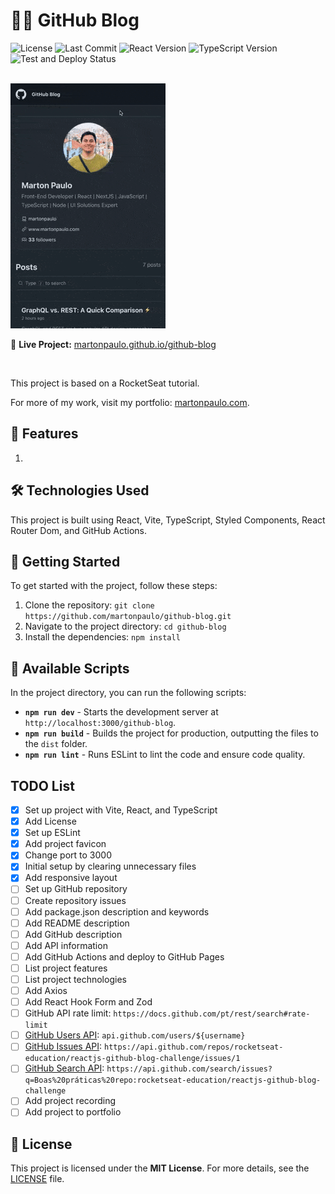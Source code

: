 # 👨‍💻 GitHub Blog

![License](https://img.shields.io/github/license/martonpaulo/github-blog) ![Last Commit](https://img.shields.io/github/last-commit/martonpaulo/github-blog) ![React Version](https://img.shields.io/github/package-json/dependency-version/martonpaulo/github-blog/react) ![TypeScript Version](https://img.shields.io/github/package-json/dependency-version/martonpaulo/github-blog/dev/typescript) ![Test and Deploy Status](https://github.com/martonpaulo/github-blog/actions/workflows/deploy.yml/badge.svg)

<br />

<img alt="Recording of live application" src="public/uploads/recording.gif" />

🔗 **Live Project:** [martonpaulo.github.io/github-blog](https://martonpaulo.github.io/github-blog)

<br />

This project is based on a RocketSeat tutorial.

For more of my work, visit my portfolio: [martonpaulo.com](https://martonpaulo.com).

## 🔧 Features

1.

## 🛠️ Technologies Used

This project is built using React, Vite, TypeScript, Styled Components, React Router Dom, and GitHub Actions.

## 🚀 Getting Started

To get started with the project, follow these steps:

1. Clone the repository: `git clone https://github.com/martonpaulo/github-blog.git`
2. Navigate to the project directory: `cd github-blog`
3. Install the dependencies: `npm install`

## 📜 Available Scripts

In the project directory, you can run the following scripts:

- **`npm run dev`** - Starts the development server at `http://localhost:3000/github-blog`.
- **`npm run build`** - Builds the project for production, outputting the files to the `dist` folder.
- **`npm run lint`** - Runs ESLint to lint the code and ensure code quality.

## TODO List

- [x] Set up project with Vite, React, and TypeScript
- [x] Add License
- [x] Set up ESLint
- [x] Add project favicon
- [x] Change port to 3000
- [x] Initial setup by clearing unnecessary files
- [x] Add responsive layout
- [ ] Set up GitHub repository
- [ ] Create repository issues
- [ ] Add package.json description and keywords
- [ ] Add README description
- [ ] Add GitHub description
- [ ] Add API information
- [ ] Add GitHub Actions and deploy to GitHub Pages
- [ ] List project features
- [ ] List project technologies
- [ ] Add Axios
- [ ] Add React Hook Form and Zod
- [ ] GitHub API rate limit: `https://docs.github.com/pt/rest/search#rate-limit`
- [ ] [GitHub Users API](https://docs.github.com/pt/rest/users/users#get-a-user): `api.github.com/users/${username}`
- [ ] [GitHub Issues API](https://docs.github.com/pt/rest/issues/issues#get-an-issue): `https://api.github.com/repos/rocketseat-education/reactjs-github-blog-challenge/issues/1`
- [ ] [GitHub Search API](https://docs.github.com/pt/rest/search): `https://api.github.com/search/issues?q=Boas%20práticas%20repo:rocketseat-education/reactjs-github-blog-challenge`
- [ ] Add project recording
- [ ] Add project to portfolio

## 📄 License

This project is licensed under the **MIT License**. For more details, see the [LICENSE](LICENSE) file.
